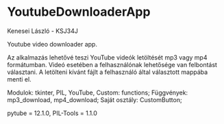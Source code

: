 # YoutubeDownloaderApp
Kenesei László - KSJ34J

Youtube video downloader app.

Az alkalmazás lehetővé teszi YouTube videók letöltését mp3 vagy mp4 formátumban. Videó esetében a felhasználónak lehetősége van felbontást választani. A letölteni kívánt fájlt a felhasználó által választott mappába menti el.

Modulok:
  tkinter,
  PIL,
  YouTube,
  Custom: functions;
Függvények:
  mp3_download,
  mp4_download;
Saját osztály:
  CustomButton;
  
pytube = 12.1.0,
PIL-Tools = 1.1.0
